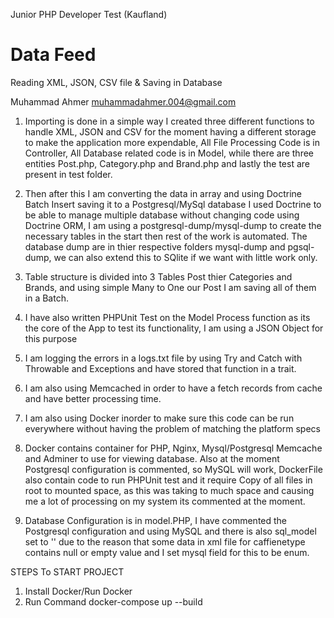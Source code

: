 Junior PHP Developer Test (Kaufland)
# Data Feed
Reading XML, JSON, CSV file & Saving in Database

Muhammad Ahmer
muhammadahmer.004@gmail.com

1. Importing is done in a simple way I created three different functions to handle XML, JSON and CSV for the moment having a different storage to make the application more expendable, All File Processing Code is in Controller, All Database related code is in Model, while there are three entities Post.php, Category.php and Brand.php and lastly the test are present in test folder.

2. Then after this I am converting the data in array and using Doctrine Batch Insert saving it to a Postgresql/MySql database I used Doctrine to be able to manage multiple database without changing code using Doctrine ORM, I am using a postgresql-dump/mysql-dump to create the necessary tables in the start then rest of the work is automated. The database dump are in thier respective folders mysql-dump and pgsql-dump, we can also extend this to SQlite if we want with little work only.

3. Table structure is divided into 3 Tables Post thier Categories and Brands, and using simple Many to One our Post I am saving all of them in a Batch.

4. I have also written PHPUnit Test on the Model Process function as its the core of the App to test its functionality, I am using a JSON Object for this purpose

5. I am logging the errors in a logs.txt file by using Try and Catch with Throwable and Exceptions and have stored that function in a trait.

6. I am also using Memcached in order to have a fetch records from cache and have better processing time.

7. I am also using Docker inorder to make sure this code can be run everywhere without having the problem of matching the platform specs

8. Docker contains container for PHP, Nginx, Mysql/Postgresql Memcache and Adminer to use for viewing database. Also at the moment Postgresql configuration is commented, so MySQL will work, DockerFile also contain code to run PHPUnit test and it require Copy of all files in root to mounted space, as this was taking to much space and causing me a lot of processing on my system its commented at the moment.

9. Database Configuration is in model.PHP, I have commented the Postgresql configuration and using MySQL and there is also sql_model set to '' due to the reason that some data in xml file for caffienetype contains null or empty value and I set mysql field for this to be enum.

STEPS To START PROJECT

1. Install Docker/Run Docker
2. Run Command docker-compose up --build

